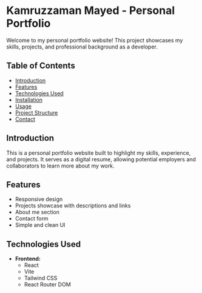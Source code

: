 # Kamruzzaman Mayed - Personal Portfolio

Welcome to my personal portfolio website! This project showcases my skills, projects, and professional background as a developer.

## Table of Contents

- [Introduction](#introduction)
- [Features](#features)
- [Technologies Used](#technologies-used)
- [Installation](#installation)
- [Usage](#usage)
- [Project Structure](#project-structure)
- [Contact](#contact)

## Introduction

This is a personal portfolio website built to highlight my skills, experience, and projects. It serves as a digital resume, allowing potential employers and collaborators to learn more about my work.

## Features

- Responsive design
- Projects showcase with descriptions and links
- About me section
- Contact form
- Simple and clean UI

## Technologies Used

- **Frontend:**
  - React
  - Vite
  - Tailwind CSS
  - React Router DOM

